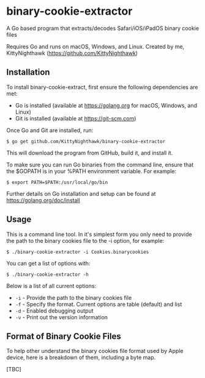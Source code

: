 # binary-cookie-extractor
A Go based program that extracts/decodes Safari/iOS/iPadOS binary cookie files

Requires Go and runs on macOS, Windows, and Linux. Created by me, KittyNighthawk (https://github.com/KittyNighthawk)

## Installation
To install binary-cookie-extract, first ensure the following dependencies are met:
- Go is installed (available at https://golang.org for macOS, Windows, and Linux)
- Git is installed (available at https://git-scm.com)

Once Go and Git are installed, run:

```
$ go get github.com/KittyNighthawk/binary-cookie-extractor
```

This will download the program from GitHub, build it, and install it.

To make sure you can run Go binaries from the command line, ensure that the $GOPATH is in your %PATH environment variable. For example:

```
$ export PATH=$PATH:/usr/local/go/bin
```

Further details on Go installation and setup can be found at https://golang.org/doc/install

## Usage
This is a command line tool. In it's simplest form you only need to provide the path to the binary cookies file to the -i option, for example:

```
$ ./binary-cookie-extractor -i Cookies.binarycookies
```

You can get a list of options with:

```
$ ./binary-cookie-extractor -h
```

Below is a list of all current options:
- ```-i``` - Provide the path to the binary cookies file
- ```-f``` - Specify the format. Current options are table (default) and list
- ```-d``` - Enabled debugging output
- ```-v``` - Print out the version information

## Format of Binary Cookie Files
To help other understand the binary cookies file format used by Apple device, here is a breakdown of them, including a byte map.

[TBC]

